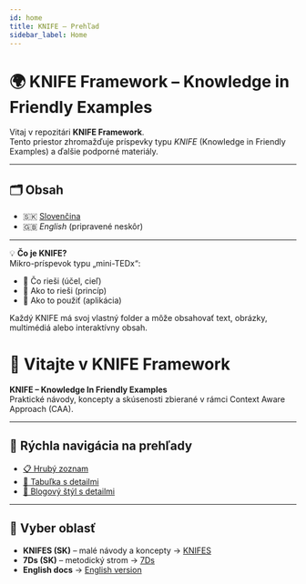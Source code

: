 ```yaml
---
id: home
title: KNIFE – Prehľad
sidebar_label: Home
---
```


# 🌍 KNIFE Framework – Knowledge in Friendly Examples

Vitaj v repozitári **KNIFE Framework**.  
Tento priestor zhromažďuje príspevky typu *KNIFE* (Knowledge in Friendly Examples) a ďalšie podporné materiály.

---

## 🗂 Obsah
- 🇸🇰 [Slovenčina](./sk/index.md)
- 🇬🇧 *English* (pripravené neskôr)

---

💡 **Čo je KNIFE?**  
Mikro-príspevok typu „mini-TEDx“:  
- 🎯 Čo rieši (účel, cieľ)  
- 🧩 Ako to rieši (princíp)  
- 🧪 Ako to použiť (aplikácia)  

Každý KNIFE má svoj vlastný folder a môže obsahovať text, obrázky, multimédiá alebo interaktívny obsah.
# 👋 Vitajte v KNIFE Framework

**KNIFE – Knowledge In Friendly Examples**  
Praktické návody, koncepty a skúsenosti zbierané v rámci Context Aware Approach (CAA).

---

## 🔗 Rýchla navigácia na prehľady

- [📋 Hrubý zoznam](/sk/knifes/knifesOverview)
- [📑 Tabuľka s detailmi](/sk/knifes/KNIFE_Overview_List)
- [📘 Blogový štýl s detailmi](/sk/knifes/KNIFE_Overview_Details)

---

## 🌳 Vyber oblasť

- **KNIFES (SK)** – malé návody a koncepty → [KNIFES](./knifes/)
- **7Ds (SK)** – metodický strom → [7Ds](./7Ds/)
- **English docs** → [English version](/en/)
